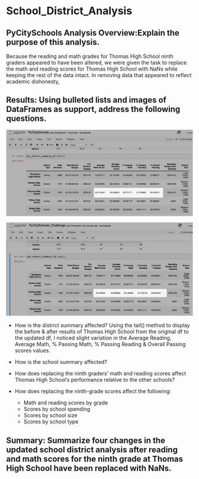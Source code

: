 # School_District_Analysis

## PyCitySchools Analysis Overview:Explain the purpose of this analysis.
Because the reading and math grades for Thomas High School ninth graders appeared to have been altered, we were given the task to replace the math and reading scores for Thomas High School with NaNs while keeping the rest of the data intact. In removing data that appeared to reflect academic dishonesty, 


## Results: Using bulleted lists and images of DataFrames as support, address the following questions.



![PyCitySchools_Challenge_original](https://github.com/forrestcasey/School_District_Analysis/blob/main/Resources/PyCitySchools_Challenge_original.png)



![PyCitySchools_Challenge_updated](https://github.com/forrestcasey/School_District_Analysis/blob/main/Resources/PyCitySchools_Challenge_updated.png)



- How is the district summary affected?
Using the tail() method to display the before & after results of Thomas High School from the original df to the updated df, I noticed slight variation in the Average Reading, Average Math, % Passing Math, % Passing Reading & Overall Passing scores values.

- How is the school summary affected?


- How does replacing the ninth graders’ math and reading scores affect Thomas High  School’s performance relative to the other schools?


- How does replacing the ninth-grade scores affect the following:

	- Math and reading scores by grade
	- Scores by school spending
	- Scores by school size
	- Scores by school type


## Summary: Summarize four changes in the updated school district analysis after reading and math scores for the ninth grade at Thomas High School have been replaced with NaNs.









